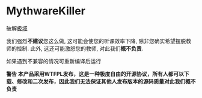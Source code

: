 # MythwareKiller
破解[极域](http://www.mythware.net/)

我们强烈**不建议**您这么做, 这可能会使您的听课效率下降, 除非您确实希望摆脱教师的控制.
此外, 这还可能激怒您的教师, 对此我们**概不负责**.

如果遇到不兼容的情况可重新编译后运行  

**警告
本产品采用WTFPL发布，这是一种极度自由的开源协议，所有人都可以下载、修改和二次发布，因此我们无法保证其他人发布版本的源码质量对此我们概不负责**
